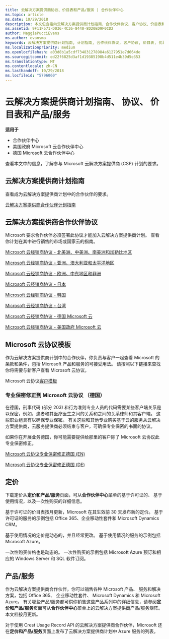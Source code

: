 ```yaml
---
title: 云解决方案提供商协议、价目表和产品/服务 | 合作伙伴中心
ms.topic: article
ms.date: 10/29/2018
description: 本文包含指向云解决方案提供商计划指南、合作伙伴协议、客户协议、价目表和产品/服务的链接。
ms.assetid: 9F11F571-D036-4C36-8440-8D20ED9F0CD2
author: MaggiePucciEvans
ms.author: evansma
keywords: 云解决方案提供商计划指南, 计划指南, 合作伙伴协议, 客户协议, 价目表, 优惠
ms.localizationpriority: medium
ms.openlocfilehash: a03d8b1a5cdf734831278984a6127951e7d664de
ms.sourcegitcommit: ed22f6825d3af1d19385198b4d511e4b39d5e353
ms.translationtype: MT
ms.contentlocale: zh-CN
ms.lasthandoff: 10/29/2018
ms.locfileid: "5796060"
---
```

# <a name="cloud-solution-provider-program-guide-agreements-price-lists-and-offers"></a>云解决方案提供商计划指南、 协议、 价目表和产品/服务

**适用于**

-  合作伙伴中心
-  美国政府 Microsoft 云合作伙伴中心
-  德国 Microsoft 云合作伙伴中心


查看本文中的信息，了解参与 Microsoft 云解决方案提供商 (CSP) 计划的要求。 

## <a name="cloud-solution-provider-program-guide"></a>云解决方案提供商计划指南


查看成为云解决方案提供商计划中的合作伙伴的要求。

[云解决方案提供商合作伙伴计划指南](http://go.microsoft.com/fwlink/p/?LinkId=617100)

## <a name="cloud-solution-provider-partner-agreement"></a>云解决方案提供商合作伙伴协议

Microsoft 要求合作伙伴必须签署此协议才能加入云解决方案提供商计划。 查看你计划在其中进行销售的市场或国家云的指南。

[Microsoft 云经销商协议 - 北美洲、中美洲、南美洲和加勒比地区](http://download.microsoft.com/download/2/C/8/2C8CAC17-FCE7-4F51-9556-4D77C7022DF5/MCRA2018_AOC_ENG_Sep2018_CR.pdf)

[Microsoft 云经销商协议 - 亚洲、澳大利亚和太平洋地区](http://download.microsoft.com/download/2/C/8/2C8CAC17-FCE7-4F51-9556-4D77C7022DF5/MCRA2018_APOC_ENG_Sep2018_CR.pdf)

[Microsoft 云经销商协议 - 欧洲、中东地区和非洲](http://download.microsoft.com/download/2/C/8/2C8CAC17-FCE7-4F51-9556-4D77C7022DF5/MCRA2018_EOC_ENG_Sep2018_CR.pdf)

[Microsoft 云经销商协议 - 日本](http://download.microsoft.com/download/2/C/8/2C8CAC17-FCE7-4F51-9556-4D77C7022DF5/MCRA2018_JPN_ENG_Sep2018_CR.pdf)

[Microsoft 云经销商协议 - 韩国](http://download.microsoft.com/download/2/C/8/2C8CAC17-FCE7-4F51-9556-4D77C7022DF5/MCRA2018_KOR_ENG_Sep2018_CR.pdf)

[Microsoft 云经销商协议 - 台湾](http://download.microsoft.com/download/2/C/8/2C8CAC17-FCE7-4F51-9556-4D77C7022DF5/MCRA2018_TAI_ENG_Sep2018_CR.pdf)

[Microsoft 云经销商协议 - 德国 Microsoft 云](http://download.microsoft.com/download/2/C/8/2C8CAC17-FCE7-4F51-9556-4D77C7022DF5/MCRA2018_EOC_GER_ENG_Sep2018_GermanCloud_CR.pdf)

[Microsoft 云经销商协议 - 美国政府 Microsoft 云](http://download.microsoft.com/download/2/C/8/2C8CAC17-FCE7-4F51-9556-4D77C7022DF5/MCRA2018_AOC_USGCC_ENG_Sep2018_CR.pdf)


## <a name="microsoft-cloud-agreement-templates"></a>Microsoft 云协议模板

作为云解决方案提供商计划中的合作伙伴，你负责与客户一起查看 Microsoft 的条款和条件，包括 Microsoft 产品和服务的可接受用法。 请按照以下链接来查找你将需要与新客户查看 Microsoft 云协议。 

Microsoft 云协议[客户模板](agreements.md)

### <a name="professional-secrecy-amendment-to-the-microsoft-cloud-agreement-germany"></a>专业保密修正到 Microsoft 云协议 （德国）

在德国，刑事代码 (部分 203) 和行为准则专业人员的代码需要某些客户端关系是以保密，例如，患者和其医疗医生之间的关系和之间的关系律师和其客户端。 这些职业组具有以确保专业保密。 有关这些和其他专业购买基于云的服务从云解决方案提供商，云服务提供商必须结束与客户，可确保专业保密的书面的协议。 

如果你在开展业务德国，你可能需要提供给那里的客户除了 Microsoft 云协议此专业保密修正。

[Microsoft 云协议专业保密修正德国 (EN)](https://go.microsoft.com/fwlink/?linkid=2030827&clcid=0x409)

[Microsoft 云协议专业保密修正德国 (DE)](https://go.microsoft.com/fwlink/?linkid=2030827&clcid=0x407)


## <a name="pricing"></a>定价


下载定价从**定价和产品/服务**页面，可从**合作伙伴中心**菜单的基于许可证的、 基于使用情况，以及一次性购买的详细信息。 

基于许可证的价目表按月更新，Microsoft 在其生效前 30 天发布新的定价。 基于许可证的服务的示例包括 Office 365、企业移动性套件和 Microsoft Dynamics CRM。 

基于使用情况的定价是动态的，并且经常更改。 基于使用情况的服务的示例包括 Microsoft Azure。

一次性购买价格也是动态的。 一次性购买的示例包括 Microsoft Azure 预订和相应的 Windows Server 和 SQL 软件订阅。 


## <a name="offers"></a>产品/服务


作为云解决方案提供商合作伙伴，你可以销售各种 Microsoft 产品、 服务和解决方案，包括 Office 365、 企业移动性套件、 Microsoft Dynamics 和 Microsoft Azure。 有关哪些产品/服务都可供你销售这些产品系列中的详细信息，请参阅**定价和产品/服务**页面可从**合作伙伴中心**菜单上的云解决方案提供商产品/服务矩阵。 本文档按月更新。

对于使用 Crest Usage Record API 的云解决方案提供商合作伙伴，Microsoft 还在**定价和产品/服务**页面上发布了云解决方案提供商计划中 Azure 服务的列表。


